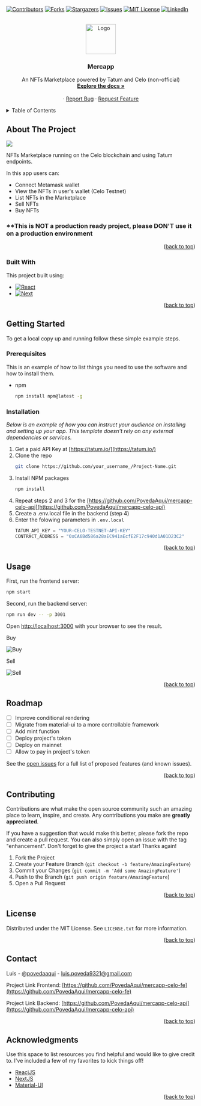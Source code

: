 <div id="top"></div>
<!--
*** Thanks for checking out the Best-README-Template. If you have a suggestion
*** that would make this better, please fork the repo and create a pull request
*** or simply open an issue with the tag "enhancement".
*** Don't forget to give the project a star!
*** Thanks again! Now go create something AMAZING! :D
-->



<!-- PROJECT SHIELDS -->
<!--
*** I'm using markdown "reference style" links for readability.
*** Reference links are enclosed in brackets [ ] instead of parentheses ( ).
*** See the bottom of this document for the declaration of the reference variables
*** for contributors-url, forks-url, etc. This is an optional, concise syntax you may use.
*** https://www.markdownguide.org/basic-syntax/#reference-style-links
-->
[![Contributors][contributors-shield]][contributors-url]
[![Forks][forks-shield]][forks-url]
[![Stargazers][stars-shield]][stars-url]
[![Issues][issues-shield]][issues-url]
[![MIT License][license-shield]][license-url]
[![LinkedIn][linkedin-shield]][linkedin-url]



<!-- PROJECT LOGO -->
<br />
<div align="center">
  <a href="https://github.com/PovedaAqui/mercapp-celo-fe">
    <img src="images/logo.png" alt="Logo" width="80" height="80">
  </a>

  <h3 align="center">Mercapp</h3>

  <p align="center">
    An NFTs Marketplace powered by Tatum and Celo (non-official)
    <br />
    <a href="https://github.com/PovedaAqui/mercapp-celo-fe"><strong>Explore the docs »</strong></a>
    <br />
    <br />
    <!-- <a href="https://github.com/othneildrew/Best-README-Template">View Demo</a>-->
    ·
    <a href="https://github.com/PovedaAqui/mercapp-celo-fe/issues">Report Bug</a>
    ·
    <a href="https://github.com/PovedaAqui/mercapp-celo-fe/issues">Request Feature</a>
  </p>
</div>



<!-- TABLE OF CONTENTS -->
<details>
  <summary>Table of Contents</summary>
  <ol>
    <li>
      <a href="#about-the-project">About The Project</a>
      <ul>
        <li><a href="#built-with">Built With</a></li>
      </ul>
    </li>
    <li>
      <a href="#getting-started">Getting Started</a>
      <ul>
        <li><a href="#prerequisites">Prerequisites</a></li>
        <li><a href="#installation">Installation</a></li>
      </ul>
    </li>
    <li><a href="#usage">Usage</a></li>
    <li><a href="#roadmap">Roadmap</a></li>
    <li><a href="#contributing">Contributing</a></li>
    <li><a href="#license">License</a></li>
    <li><a href="#contact">Contact</a></li>
    <li><a href="#acknowledgments">Acknowledgments</a></li>
  </ol>
</details>



<!-- ABOUT THE PROJECT -->
## About The Project

![ ](https://media.giphy.com/media/ZhNH8Eys8RweUhB3qT/giphy.gif)

NFTs Marketplace running on the Celo blockchain and using Tatum endpoints.

In this app users can:
* Connect Metamask wallet
* View the NFTs in user's wallet (Celo Testnet)
* List NFTs in the Marketplace
* Sell NFTs
* Buy NFTs

### **This is NOT a production ready project, please DON'T use it on a production environment

<p align="right">(<a href="#top">back to top</a>)</p>



### Built With

This project built using:

* [![React][React.js]][React-url]
* [![Next][Next.js]][Next-url]


<p align="right">(<a href="#top">back to top</a>)</p>



<!-- GETTING STARTED -->
## Getting Started

To get a local copy up and running follow these simple example steps.

### Prerequisites

This is an example of how to list things you need to use the software and how to install them.
* npm
  ```sh
  npm install npm@latest -g
  ```

### Installation

_Below is an example of how you can instruct your audience on installing and setting up your app. This template doesn't rely on any external dependencies or services._

1. Get a paid API Key at [https://tatum.io/](https://tatum.io/)
2. Clone the repo
   ```sh
   git clone https://github.com/your_username_/Project-Name.git
   ```
3. Install NPM packages
   ```sh
   npm install
   ```
4. Repeat steps 2 and 3 for the [https://github.com/PovedaAqui/mercapp-celo-api](https://github.com/PovedaAqui/mercapp-celo-api)
5. Create a .env.local file in the backend (step 4)
6. Enter the folowing parameters in `.env.local`
   ```js
   TATUM_API_KEY = "YOUR-CELO-TESTNET-API-KEY"
   CONTRACT_ADDRESS = "0xCA6Bd586a28aEC941aEcfE2F17c940d1A01D23C2"
   ```

<p align="right">(<a href="#top">back to top</a>)</p>



<!-- USAGE EXAMPLES -->
## Usage

First, run the frontend server:

```bash
npm start
```

Second, run the backend server:

```bash
npm run dev -- -p 3001
```

Open [http://localhost:3000](http://localhost:3000) with your browser to see the result.

Buy

![Buy](https://media.giphy.com/media/LbQyMJ4AfNDIoDzty1/giphy.gif)

Sell

![Sell](https://media.giphy.com/media/jFVxM4WRjf9U3IrsTE/giphy.gif)

<p align="right">(<a href="#top">back to top</a>)</p>



<!-- ROADMAP -->
## Roadmap

- [ ] Improve conditional rendering
- [ ] Migrate from material-ui to a more controllable framework
- [ ] Add mint function
- [ ] Deploy project's token
- [ ] Deploy on mainnet
- [ ] Allow to pay in project's token

See the [open issues](https://github.com/PovedaAqui/mercapp-celo-fe/issues) for a full list of proposed features (and known issues).

<p align="right">(<a href="#top">back to top</a>)</p>



<!-- CONTRIBUTING -->
## Contributing

Contributions are what make the open source community such an amazing place to learn, inspire, and create. Any contributions you make are **greatly appreciated**.

If you have a suggestion that would make this better, please fork the repo and create a pull request. You can also simply open an issue with the tag "enhancement".
Don't forget to give the project a star! Thanks again!

1. Fork the Project
2. Create your Feature Branch (`git checkout -b feature/AmazingFeature`)
3. Commit your Changes (`git commit -m 'Add some AmazingFeature'`)
4. Push to the Branch (`git push origin feature/AmazingFeature`)
5. Open a Pull Request

<p align="right">(<a href="#top">back to top</a>)</p>



<!-- LICENSE -->
## License

Distributed under the MIT License. See `LICENSE.txt` for more information.

<p align="right">(<a href="#top">back to top</a>)</p>



<!-- CONTACT -->
## Contact

Luis - [@povedaaqui](https://twitter.com/povedaaqui) - luis.poveda9321@gmail.com

Project Link Frontend: [https://github.com/PovedaAqui/mercapp-celo-fe](https://github.com/PovedaAqui/mercapp-celo-fe)

Project Link Backend: [https://github.com/PovedaAqui/mercapp-celo-api](https://github.com/PovedaAqui/mercapp-celo-api)

<p align="right">(<a href="#top">back to top</a>)</p>



<!-- ACKNOWLEDGMENTS -->
## Acknowledgments

Use this space to list resources you find helpful and would like to give credit to. I've included a few of my favorites to kick things off!

* [ReacjJS](https://choosealicense.com)
* [NextJS](https://www.webpagefx.com/tools/emoji-cheat-sheet)
* [Material-UI](https://mui.com/)

<p align="right">(<a href="#top">back to top</a>)</p>



<!-- MARKDOWN LINKS & IMAGES -->
<!-- https://www.markdownguide.org/basic-syntax/#reference-style-links -->
[contributors-shield]: https://img.shields.io/github/contributors/povedaaqui/mercapp-celo-fe.svg?style=for-the-badge
[contributors-url]: https://github.com/PovedaAqui/mercapp-celo-fe/graphs/contributors
[forks-shield]: https://img.shields.io/github/forks/povedaaqui/mercapp-celo-fe.svg?style=for-the-badge
[forks-url]: https://github.com/PovedaAqui/mercapp-celo-fe/network/members
[stars-shield]: https://img.shields.io/github/stars/povedaaqui/mercapp-celo-fe.svg?style=for-the-badge
[stars-url]: https://github.com/PovedaAqui/mercapp-celo-fe/stargazers
[issues-shield]: https://img.shields.io/github/issues/povedaaqui/mercapp-celo-fe.svg?style=for-the-badge
[issues-url]: https://github.com/PovedaAqui/mercapp-celo-fe/issues
[license-shield]: https://img.shields.io/github/license/povedaaqui/mercapp-celo-fe.svg?style=for-the-badge
[license-url]: https://github.com/PovedaAqui/mercapp-celo-fe/LICENSE.txt
[linkedin-shield]: https://img.shields.io/badge/-LinkedIn-black.svg?style=for-the-badge&logo=linkedin&colorB=555
[linkedin-url]: https://linkedin.com/in/luiscarlospoveda
[product-screenshot-1]: https://drive.google.com/file/d/1TV1ASmGFMT__tDzj28PJ0nsCx4Yfq0Dc/view?usp=sharing
[product-screenshot-2]: https://drive.google.com/file/d/1aTap-7oU-vKr7sKNwMnMwvjipprk3Jtk/view?usp=sharing
[product-screenshot-3]: https://drive.google.com/file/d/1oQ424sm4M_X-mrY2QdTU1BV2wJAht4_X/view?usp=sharing
[Next.js]: https://img.shields.io/badge/next.js-000000?style=for-the-badge&logo=nextdotjs&logoColor=white
[Next-url]: https://nextjs.org/
[React.js]: https://img.shields.io/badge/React-20232A?style=for-the-badge&logo=react&logoColor=61DAFB
[React-url]: https://reactjs.org/
[Vue.js]: https://img.shields.io/badge/Vue.js-35495E?style=for-the-badge&logo=vuedotjs&logoColor=4FC08D
[Vue-url]: https://vuejs.org/
[Angular.io]: https://img.shields.io/badge/Angular-DD0031?style=for-the-badge&logo=angular&logoColor=white
[Angular-url]: https://angular.io/
[Svelte.dev]: https://img.shields.io/badge/Svelte-4A4A55?style=for-the-badge&logo=svelte&logoColor=FF3E00
[Svelte-url]: https://svelte.dev/
[Laravel.com]: https://img.shields.io/badge/Laravel-FF2D20?style=for-the-badge&logo=laravel&logoColor=white
[Laravel-url]: https://laravel.com
[Bootstrap.com]: https://img.shields.io/badge/Bootstrap-563D7C?style=for-the-badge&logo=bootstrap&logoColor=white
[Bootstrap-url]: https://getbootstrap.com
[JQuery.com]: https://img.shields.io/badge/jQuery-0769AD?style=for-the-badge&logo=jquery&logoColor=white
[JQuery-url]: https://jquery.com